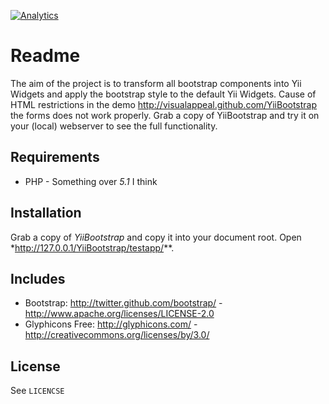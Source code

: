 [![Analytics](https://ga-beacon.appspot.com/UA-46905576-1/VisualAppeal/YiiBootstrap)](https://github.com/VisualAppeal/YiiBootstrap)

# Readme

The aim of the project is to transform all bootstrap components into Yii Widgets and apply the bootstrap style to the default Yii Widgets. Cause of HTML restrictions in the demo http://visualappeal.github.com/YiiBootstrap the forms does not work properly. Grab a copy of YiiBootstrap and try it on your (local) webserver to see the full functionality. 

## Requirements
* PHP - Something over *5.1* I think

## Installation
Grab a copy of *YiiBootstrap* and copy it into your document root. Open *http://127.0.0.1/YiiBootstrap/testapp/**.

## Includes
* Bootstrap: http://twitter.github.com/bootstrap/ - http://www.apache.org/licenses/LICENSE-2.0
* Glyphicons Free: http://glyphicons.com/ - http://creativecommons.org/licenses/by/3.0/

## License
See `LICENCSE`
